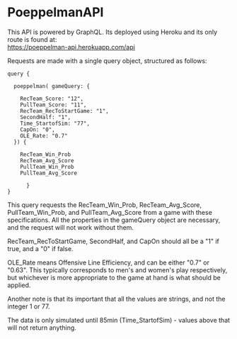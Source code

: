 # PoeppelmanAPI

This API is powered by GraphQL. Its deployed using Heroku and its only route is found at:                                         
https://poeppelman-api.herokuapp.com/api

Requests are made with a single query object, structured as follows: 


    query { 
                                                                                                              
      poeppelman( gameQuery: {  
  
        RecTeam_Score: "12",                                                                                                    
        PullTeam_Score: "11",                                                                                                     
        RecTeam_RecToStartGame: "1",                                                                                            
        SecondHalf: "1",                                                                                                              
        Time_StartofSim: "77",                                                                                                             
        CapOn: "0",                                                                                                                       
        OLE_Rate: "0.7"                                                                                                                   
      }) {
    
	    RecTeam_Win_Prob
        RecTeam_Avg_Score
        PullTeam_Win_Prob
        PullTeam_Avg_Score
    
          }
    }

This query requests the RecTeam_Win_Prob, RecTeam_Avg_Score, PullTeam_Win_Prob, and PullTeam_Avg_Score 
from a game with these specifications. All the properties in the gameQuery object are necessary, and the request will not work 
without them. 

RecTeam_RecToStartGame, SecondHalf, and CapOn should all be a "1" if true, and a "0" if false.

OLE_Rate means Offensive Line Efficiency, and can be either "0.7" or "0.63". This typically corresponds to men's and women's play respectively, but whichever is more appropriate to the game at hand is what should be applied.

Another note is that its important that all the values are strings, and not the integer 1 or 77.

The data is only simulated until 85min (Time_StartofSim) - values above that will not return anything.
